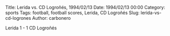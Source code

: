 Title: Lerida vs. CD Logroñés, 1994/02/13
Date: 1994/02/13 00:00
Category: sports
Tags: football, football scores, Lerida, CD Logroñés
Slug: lerida-vs-cd-logrones
Author: carbonero


Lerida 1 - 1 CD Logroñés
